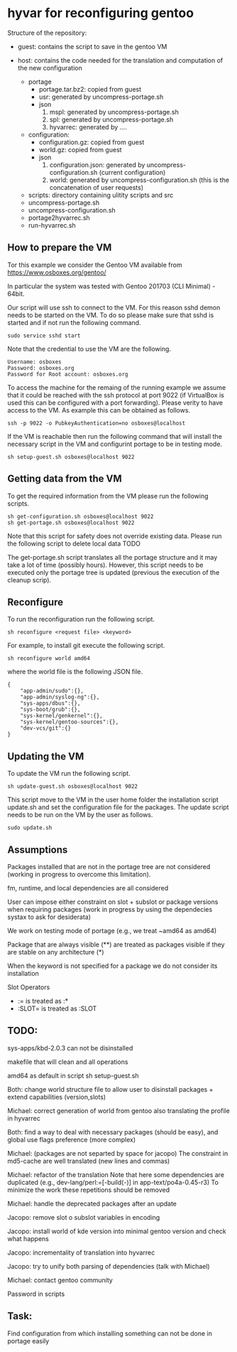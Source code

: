 # hyvar for reconfiguring gentoo

Structure of the repository:

* guest: contains the script to save in the gentoo VM

* host: contains the code needed for the translation and computation of the new configuration
   - portage
      * portage.tar.bz2: copied from guest
      * usr: generated by uncompress-portage.sh
      * json
         1. mspl: generated by uncompress-portage.sh
         2. spl: generated by uncompress-portage.sh
         3. hyvarrec: generated by ....
   - configuration:
      * configuration.gz: copied from guest
      * world.gz: copied from guest 
      * json
         1. configuration.json: generated by uncompress-configuration.sh (current configuration)
         2. world: generated by uncompress-configuration.sh (this is the concatenation of user requests)
   - scripts: directory containing ulitity scripts and src 
   - uncompress-portage.sh
   - uncompress-configuration.sh
   - portage2hyvarrec.sh
   - run-hyvarrec.sh
      
How to prepare the VM 
----------------------
Tor this example we consider the Gentoo VM available from https://www.osboxes.org/gentoo/

In particular the system was tested with Gentoo 201703 (CLI Minimal) - 64bit.

Our script will use ssh to connect to the VM. For this reason sshd demon needs to be started on the VM.
To do so please make sure that sshd is started and if not run the following command.
```
sudo service sshd start
```

Note that the credential to use the VM are the following.
``` 
Username: osboxes
Password: osboxes.org
Password for Root account: osboxes.org
```

To access the machine for the remaing of the running example we assume that it could be reached with the ssh protocol
at port 9022 (if VirtualBox is used this can be configured with a port forwarding).
Please verity to have access to the VM. As example this can be obtained as follows.
```
ssh -p 9022 -o PubkeyAuthentication=no osboxes@localhost
```

If the VM is reachable then run the following command that will install the necessary script in the VM and configurint 
portage to be in testing mode.
```
sh setup-guest.sh osboxes@localhost 9022
```



Getting data from the VM 
----------------------

To get the required information from the VM please run the following scripts.
```
sh get-configuration.sh osboxes@localhost 9022
sh get-portage.sh osboxes@localhost 9022
```

Note that this script for safety does not override existing data.
Please run the following script to delete local data TODO

The get-portage.sh script translates all the portage structure and it may take a lot of time (possibly hours).
However, this script needs to be executed only the portage tree is updated (previous the execution of the cleanup
scrip).

Reconfigure
----------------------

To run the reconfiguration run the following script.
```
sh reconfigure <request file> <keyword>
```

For example, to install git execute the following script.
```
sh reconfigure world amd64
```
where the world file is the following JSON file.
```
{
	"app-admin/sudo":{},
	"app-admin/syslog-ng":{},
	"sys-apps/dbus":{},
	"sys-boot/grub":{},
	"sys-kernel/genkernel":{},
	"sys-kernel/gentoo-sources":{},
	"dev-vcs/git":{}
}
```

Updating the VM
----------------------
To update the VM run the following script.
```
sh update-guest.sh osboxes@localhost 9022
```
This script move to the VM in the user home folder the installation script update.sh and set the configuration file
for the packages. The update script needs to be run on the VM by the user as follows.
```
sudo update.sh
```


Assumptions
----------------------
Packages installed that are not in the portage tree are not considered (working in progress to overcome this limitation).

fm, runtime, and local dependencies are all considered 

User can impose either constraint on slot + subslot or package versions when requiring packages (work in progress by
using the dependecies systax to ask for desiderata)

We work on testing mode of portage (e.g., we treat ~amd64 as amd64)

Package that are always visible (**) are treated as packages visible if they are stable on any architecture (*)

When the keyword is not specified for a package we do not consider its installation

Slot Operators
 - := is treated as :*
 - :SLOT= is treated as :SLOT

TODO:
------------------------ 
 sys-apps/kbd-2.0.3 can not be disinstalled
 
 makefile that will clean and all operations
 
 amd64 as default in script sh setup-guest.sh
 
 Both: change world structure file to allow user to disinstall packages + extend capabilities (version,slots)
 
 Michael: correct generation of world from gentoo also translating the profile in hyvarrec

 Both: find a way to deal with necessary packages (should be easy), and global use flags preference (more complex)
 
 Michael:  (packages are not separted by space for jacopo)
 The constraint in md5-cache are well translated (new lines and commas)
 
 Michael: refactor of the translation
 Note that here some dependencies are duplicated
   (e.g., dev-lang/perl:=[-build(-)] in app-text/po4a-0.45-r3)
 To minimize the work these repetitions should be removed

 Michael: handle the deprecated packages after an update
 
 Jacopo: remove slot o subslot variables in encoding
 
 Jacopo: install world of kde version into minimal gentoo version and check what happens
 
 Jacopo: incrementality of translation into hyvarrec
 
 Jacopo: try to unify both parsing of dependencies (talk with Michael)
 
 Michael: contact gentoo community
 
 Password in scripts

 
Task:
------------------------ 
Find configuration from which installing something can not be done in portage easily


